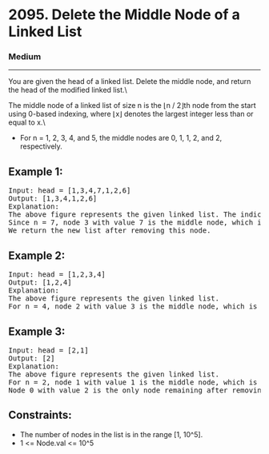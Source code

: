 # 2095. Delete the Middle Node of a Linked List

### Medium

---

You are given the head of a linked list. Delete the middle node, and return the head of the modified linked list.\

The middle node of a linked list of size n is the ⌊n / 2⌋th node from the start using 0-based indexing, where ⌊x⌋ denotes the largest integer less than or equal to x.\

- For n = 1, 2, 3, 4, and 5, the middle nodes are 0, 1, 1, 2, and 2, respectively.

## Example 1:

<pre>
Input: head = [1,3,4,7,1,2,6]
Output: [1,3,4,1,2,6]
Explanation:
The above figure represents the given linked list. The indices of the nodes are written below.
Since n = 7, node 3 with value 7 is the middle node, which is marked in red.
We return the new list after removing this node.
</pre>

## Example 2:

<pre>
Input: head = [1,2,3,4]
Output: [1,2,4]
Explanation:
The above figure represents the given linked list.
For n = 4, node 2 with value 3 is the middle node, which is marked in red.
</pre>

## Example 3:

<pre>
Input: head = [2,1]
Output: [2]
Explanation:
The above figure represents the given linked list.
For n = 2, node 1 with value 1 is the middle node, which is marked in red.
Node 0 with value 2 is the only node remaining after removing node 1.
</pre>

## Constraints:

- The number of nodes in the list is in the range [1, 10^5].
- 1 <= Node.val <= 10^5
